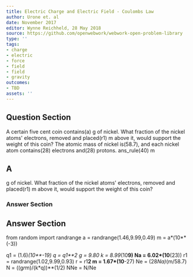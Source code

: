 ```yaml
---
title: Electric Charge and Electric Field - Coulombs Law
author: Urone et. al
date: November 2017
editor: Wynne Reichheld, 28 May 2018
source: https://github.com/openwebwork/webwork-open-problem-library
type: ''
tags:
- charge
- electric
- force
- field
- field
- gravity
outcomes:
- TBD
assets: ''
---
```


## Question Section 

A certain five cent coin contains(a) g of nickel. What fraction of the nickel atoms' electrons, removed and placed(r1) m above it, would support the weight of this coin? 
The atomic mass of nickel is(58.7), and each nickel atom contains(28) electrons and(28) protons.
ans_rule(40) m

## A
g of nickel. What fraction of the nickel atoms' electrons, removed and placed(r1) m above it, would support the weight of this coin? 
### Answer Section


## Answer Section

from random import randrange
a = randrange(1.46,9.99,0.49)
m = a*(10**(-3))

q1 = (1.6)*(10**-19)
q = q1**2
g = 9.80
k = 8.99*(10**9)
Na = 6.02*(10**(23))
r1 = randrange(1.02,9.99,0.93)
r = r1**2
m = 1.67*(10**-27)
Ne = (28*Na)*(m/58.7)
N = ((g*r*m)/(k*q))**(1/2)
NNe = N/Ne